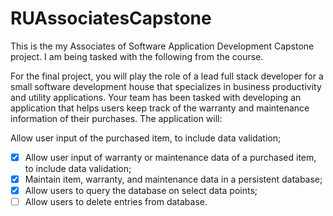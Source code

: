 # RUAssociatesCapstone

This is the my Associates of Software Application Development Capstone project. I am being tasked with the following from the course.

For the final project, you will play the role of a lead full stack developer for a small software development
house that specializes in business productivity and utility applications.
Your team has been tasked with developing an application that helps users keep track of the warranty and
maintenance information of their purchases.
The application will:

Allow user input of the purchased item, to include data validation;

- [x] Allow user input of warranty or maintenance data of a purchased item, to include data validation;
- [x] Maintain item, warranty, and maintenance data in a persistent database;
- [x] Allow users to query the database on select data points;
- [ ] Allow users to delete entries from database.
